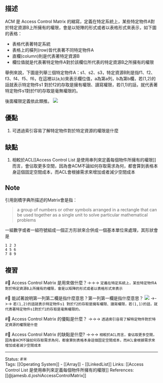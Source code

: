 

## 描述
ACM 是 Access Control Matrix 的縮寫，定義在特定系統上，某些特定物件A對於特定資源B上所擁有的權限，會是以矩陣的形式或者以表格形式來表示，如下圖的表格：
- 表格代表著特定系統
- 表格上的橫列(row)皆代表著不同特定物件A
- 直欄(column)則是代表著特定資源B
- 欄位值就是代表著特定物件A對於該欄位所代表的特定資源B之所擁有的權限

舉例來說，下圖是列舉三個特定物件A：s1、s2、s3，特定資源B則是指f1、f2、f3、f4、f5、f6，在這裡以(a,b)來表示欄位值，a為第a列，b為第b欄，若(1,2)的話就表示特定物件s1 對於f2的存取是擁有權限、讀寫權限，若(1,1)的話，就代表著特定物件s1對於f1的存取是毫無權限的。

後面權限定義依此類推。
![](https://www.researchgate.net/profile/James-Joshi/publication/27233516/figure/fig1/AS:638408414220289@1529219835691/An-access-control-matrix-and-its-access-control-list-and-capability-list.png)

## 優點
1. 可透過索引容易了解特定物件對於特定資源的權限是什麼

## 缺點
1. 相較於ACL[[Access Control List 是使用串列來定義每個物件所擁有的權限]]而言，會佔取更多空間，因為會ACM不論如何存取需求為何，都會算到表格本身這個固定空間成本，而ACL會根據需求來增加或者減少空間成本


## Note
引用劍橋字典所描述的Matrix會是指：
> a group of numbers or other symbols arranged in a rectangle that can be used together as a single unit to solve particular mathematical problems

一組數字或者一組符號組成一個正方形狀來合併成一個基本單位來處理，其形狀會是
```
1 2 3
4 5 6
7 8 9
```


## 複習

#🧠 Access Control Matrix 是用來做什麼？->->-> `定義在特定系統上，某些特定物件A對於特定資源B上所擁有的權限，會是以矩陣的形式或者以表格形式來表示`
<!--SR:!2022-10-26,103,270-->

#🧠  能試著說明第一列第二欄是指什麼意思？第一列第一欄是指什麼意思？ ![](https://www.researchgate.net/profile/James-Joshi/publication/27233516/figure/fig1/AS:638408414220289@1529219835691/An-access-control-matrix-and-its-access-control-list-and-capability-list.png) ->->-> `若(1,2)的話就表示特定物件s1 對於f2的存取是擁有權限、讀寫權限，若(1,1)的話，就代表著特定物件s1對於f1的存取是毫無權限的。`
<!--SR:!2022-07-19,41,270-->

#🧠  Access Control Matrix 的優點是什麼？ ->->-> `透過索引容易了解特定物件對於特定資源的權限是什麼`
<!--SR:!2022-07-22,43,270-->

#🧠  Access Control Matrix 的缺點是什麼? ->->-> `相較於ACL而言，會佔取更多空間，因為會ACM不論如何存取需求為何，都會算到表格本身這個固定空間成本，而ACL會根據需求來增加或者減少空間成本`
<!--SR:!2022-08-25,60,250-->

---
Status: #☀️  
Tags:
[[Operating System]]  - [[Array]] - [[LinkedList]]
Links:
[[Access Control List 是使用串列來定義每個物件所擁有的權限]]
References:
[[@jamesb.d.joshiAccessControlMatrix]]